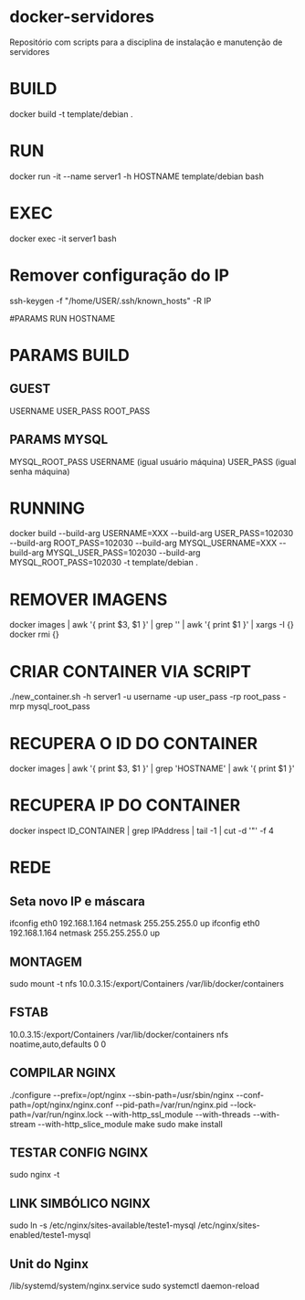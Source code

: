 # docker-servidores
Repositório com scripts para a disciplina de instalação e manutenção de servidores

# BUILD
docker build -t template/debian .

# RUN
docker run -it --name server1 -h HOSTNAME template/debian bash

# EXEC
docker exec -it server1 bash

# Remover configuração do IP
ssh-keygen -f "/home/USER/.ssh/known_hosts" -R IP

#PARAMS RUN
HOSTNAME

# PARAMS BUILD
## GUEST
USERNAME
USER_PASS
ROOT_PASS

## PARAMS MYSQL
MYSQL_ROOT_PASS
USERNAME (igual usuário máquina)
USER_PASS (igual senha máquina)

# RUNNING
docker build --build-arg USERNAME=XXX --build-arg USER_PASS=102030 --build-arg ROOT_PASS=102030 --build-arg MYSQL_USERNAME=XXX --build-arg MYSQL_USER_PASS=102030 --build-arg MYSQL_ROOT_PASS=102030 -t template/debian .

# REMOVER IMAGENS <NONE>
docker images | awk '{ print $3, $1 }' | grep '<none>' | awk '{ print $1 }' | xargs -I {} docker rmi {}

# CRIAR CONTAINER VIA SCRIPT
./new_container.sh -h server1 -u username -up user_pass -rp root_pass -mrp mysql_root_pass

# RECUPERA O ID DO CONTAINER
docker images | awk '{ print $3, $1 }' | grep 'HOSTNAME' | awk '{ print $1 }'

# RECUPERA IP DO CONTAINER 
docker inspect ID_CONTAINER | grep IPAddress | tail -1 | cut -d '"' -f 4

# REDE
## Seta novo IP e máscara
ifconfig eth0 192.168.1.164 netmask 255.255.255.0 up
ifconfig eth0 192.168.1.164 netmask 255.255.255.0 up

## MONTAGEM
sudo mount -t nfs 10.0.3.15:/export/Containers /var/lib/docker/containers

## FSTAB
10.0.3.15:/export/Containers /var/lib/docker/containers nfs noatime,auto,defaults 0 0

## COMPILAR NGINX
./configure  --prefix=/opt/nginx --sbin-path=/usr/sbin/nginx  --conf-path=/opt/nginx/nginx.conf --pid-path=/var/run/nginx.pid --lock-path=/var/run/nginx.lock --with-http_ssl_module --with-threads --with-stream --with-http_slice_module
make
sudo make install

## TESTAR CONFIG NGINX
sudo nginx -t

## LINK SIMBÓLICO NGINX
sudo ln -s /etc/nginx/sites-available/teste1-mysql /etc/nginx/sites-enabled/teste1-mysql

## Unit do Nginx
/lib/systemd/system/nginx.service
sudo systemctl daemon-reload